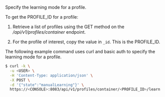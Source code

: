 Specify the learning mode for a profile.

To get the PROFILE_ID for a profile:

1. Retrieve a list of profiles using the GET method on the */api/v1/profiles/container* endpoint.

2. For the profile of interest, copy the value in `_id`.
This is the PROFILE_ID.

The following example command uses curl and basic auth to specify the learning mode for a profile.

```bash
$ curl -k \
  -u <USER> \
  -H 'Content-Type: application/json' \
  -X POST \
  -d '{"state":"manualLearning"}' \
  https://<CONSOLE>:8083/api/v1/profiles/container/<PROFILE_ID>/learn
```
